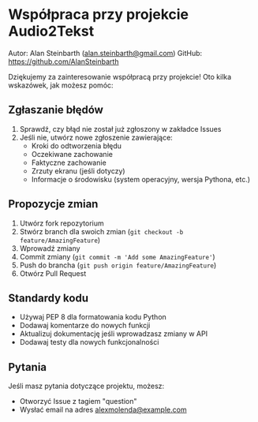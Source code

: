 # Współpraca przy projekcie Audio2Tekst

Autor: Alan Steinbarth (alan.steinbarth@gmail.com)
GitHub: https://github.com/AlanSteinbarth

Dziękujemy za zainteresowanie współpracą przy projekcie! Oto kilka wskazówek, jak możesz pomóc:

## Zgłaszanie błędów

1. Sprawdź, czy błąd nie został już zgłoszony w zakładce Issues
2. Jeśli nie, utwórz nowe zgłoszenie zawierające:
   - Kroki do odtworzenia błędu
   - Oczekiwane zachowanie
   - Faktyczne zachowanie
   - Zrzuty ekranu (jeśli dotyczy)
   - Informacje o środowisku (system operacyjny, wersja Pythona, etc.)

## Propozycje zmian

1. Utwórz fork repozytorium
2. Stwórz branch dla swoich zmian (`git checkout -b feature/AmazingFeature`)
3. Wprowadź zmiany
4. Commit zmiany (`git commit -m 'Add some AmazingFeature'`)
5. Push do brancha (`git push origin feature/AmazingFeature`)
6. Otwórz Pull Request

## Standardy kodu

- Używaj PEP 8 dla formatowania kodu Python
- Dodawaj komentarze do nowych funkcji
- Aktualizuj dokumentację jeśli wprowadzasz zmiany w API
- Dodawaj testy dla nowych funkcjonalności

## Pytania

Jeśli masz pytania dotyczące projektu, możesz:
- Otworzyć Issue z tagiem "question"
- Wysłać email na adres alexmolenda@example.com
